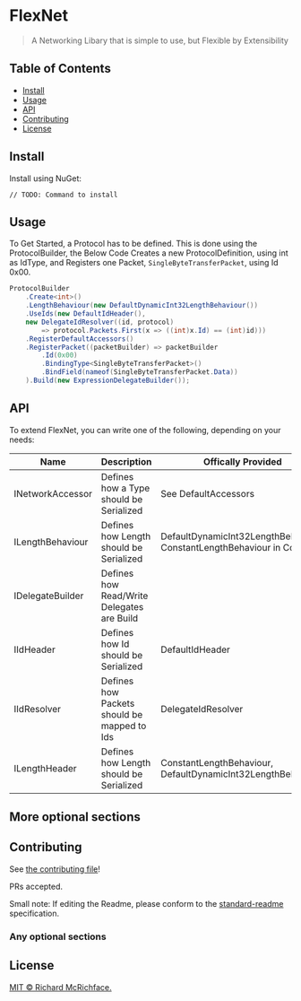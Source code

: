 

# FlexNet

> A Networking Libary that is simple to use, but Flexible by Extensibility

## Table of Contents

- [Install](#install)
- [Usage](#usage)
- [API](#api)
- [Contributing](#contributing)
- [License](#license)

## Install
Install using NuGet:

```
// TODO: Command to install
```

## Usage
To Get Started, a Protocol has to be defined.
This is done using the ProtocolBuilder, the Below Code Creates a new ProtocolDefinition, using int as IdType, and Registers one Packet, `SingleByteTransferPacket`, using Id 0x00.
```c#
ProtocolBuilder
    .Create<int>()
    .LengthBehaviour(new DefaultDynamicInt32LengthBehaviour())
    .UseIds(new DefaultIdHeader(), 
    new DelegateIdResolver((id, protocol) 
        => protocol.Packets.First(x => ((int)x.Id) == (int)id)))
    .RegisterDefaultAccessors()
    .RegisterPacket((packetBuilder) => packetBuilder
        .Id(0x00)
        .BindingType<SingleByteTransferPacket>()
        .BindField(nameof(SingleByteTransferPacket.Data))
    ).Build(new ExpressionDelegateBuilder());
```

## API
To extend FlexNet, you can write one of the following, depending on your needs:

|Name|Description|Offically Provided|
|--|--|--|
|INetworkAccessor|Defines how a Type should be Serialized|See DefaultAccessors
|ILengthBehaviour|Defines how Length should be Serialized|DefaultDynamicInt32LengthBehaviour, ConstantLengthBehaviour in Core|
|IDelegateBuilder|Defines how Read/Write Delegates are Build|
|IIdHeader|Defines how Id should be Serialized|DefaultIdHeader|
|IIdResolver|Defines how Packets should be mapped to Ids|DelegateIdResolver|
|ILengthHeader|Defines how Length should be Serialized|ConstantLengthBehaviour, DefaultDynamicInt32LengthBehaviour|

## More optional sections

## Contributing

See [the contributing file](CONTRIBUTING.md)!

PRs accepted.

Small note: If editing the Readme, please conform to the [standard-readme](https://github.com/RichardLitt/standard-readme) specification.

### Any optional sections

## License

[MIT © Richard McRichface.](../LICENSE)
<!--stackedit_data:
eyJoaXN0b3J5IjpbMTEyOTM1MDA5Miw0MTY0ODcxMDNdfQ==
-->